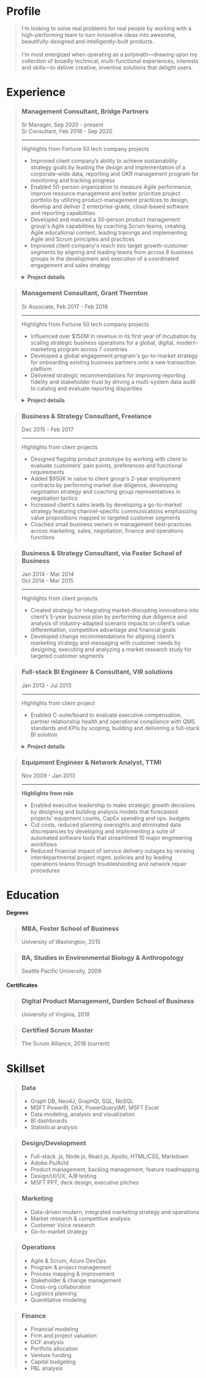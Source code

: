 # Profile
> I'm looking to solve real problems for real people by working with a high-performing team to turn innovative ideas into awesome, beautifully-designed and intelligently-built products. 
> <br/><br/>
>I'm most energized when operating as a polymath—drawing upon my collection of broadly technical, multi-functional experiences, interests and skills—to deliver creative, inventive solutions that delight users.














# Experience



  
>### Management Consultant, Bridge Partners <!-- {docsify-ignore} -->
>Sr Manager, Sep 2020 - present  
>Sr Consultant, Feb 2018 - Sep 2020  
>
>---
><span class="hiddenHighlight">Highlights from Fortune 50 tech company projects   </span>
>
>- Improved client company’s ability to achieve sustainability strategy goals by leading the design and implementation of a corporate-wide data, reporting and OKR management program for monitoring and tracking progress  
>- Enabled 50-person organization to measure Agile performance, improve resource management and better prioritize project portfolio by utilizing product-management practices to design, develop and deliver 2 enterprise-grade, cloud-based software and reporting capabilities  
>- Developed and matured a 30-person product management group's Agile capabilities by coaching Scrum teams, creating Agile educational content, leading trainings and 
implementing Agile and Scrum principles and practices  
>- Improved client company's reach into target growth-customer segments by aligning and leading teams from across 8 business groups in the development and execution of a coordinated engagement and sales strategy  
>
>
><details>
>
>---
>  <summary><b>Project details</b></summary>
>
>
  ><b>OKR, data, reporting and tooling management for cross-org PMO</b>
  >- Influenced corporate sustainability strategy by facilitating the development of organization-wide OKRs for 10 different sustainability programs scoped to 10, 1 and 1/2 year time frames and by leading the OKR rollout across the company's 14 major business groups
  >- Enabled efficient scaling and automation of in-scope program management functions by guiding client through program architecture design 
  >- Assisted client in creation and implementation of a cross-company data platform by leading business-side stakeholders through requirements development process and facilitating collaboration with development teams
  >- Improved PMO efficiency by designing and building a process for systematically collecting, tracking, vetting, defining and maturing business-centric tooling requests in preparation of handoff to technical product and development teams for development
  >- Fostered consultant growth through career coaching and development 
>
>---
>
  ><b>Product management for organizational operations</b>
  >- Successfully delivered resource management software tool to client by collecting requirements and feedback from stakeholders, developing and prioritizing feature backlog and collaborating with development team to ensure build satisfied business needs
  >- Delivered Enterprise-grade reporting system with modules for measuring agile team productivity, improve resource management and enable project prioritization by leading BI team through gathering and prioritizaing business requirements, designing BI data model and system, and developing BI reports and dashboards 
  >- Grew dev team's ability to continue delivering business value to client beyond project's initial vision and scope by establishing and maintaining a product roadmap and feature backlog derived from client's business needs
>---
>
  ><b>Agile implementation and coaching</b>
  >- Reformed organization's working practices by implementing Agile frameworks and processes through combination of change management principles and team coaching
  >- Improved productivity, forecasting accuracy and collaborative capabilities of product management teams through data-driven feedback loops and rigorous adherence to Scrum practices 
  >- Improved individual's work/life balance and overall satisfaction with work, evidenced by regular satisfaction surveys and retrospectives
>
>---
>
  ><b>Marketing and sales strategy programs development</b>
  >- Led cross-org team within to research market trends and design and implement new marketing and sales strategies targeting growth customer segments and industries
  >- Influenced positive SLT perception of Startup segment opportunity by crafting strategy pitch addressing startup needs, industry trends, competitive landscape and client priorities
  >- Demonstrated ROI potential of Startup investment opportunity by collaborating with financial SMEs to build research-based financial models
  >- Enabled client to grow share of the startup ecosystem by facilitating cross-org strategic alignment and producing a customer engagement playbook containing cross-team orchestration and customer journey guidance
  >- Assisted 20+ Startups move to client platform by helping Startup LTs map business needs against available engagement programs and navigate onboarding processes
>  
>
></details>
















>### Management Consultant, Grant Thornton <!-- {docsify-ignore} -->
>Sr Associate, Feb 2017 - Feb 2018
>
>--- 
><span class="hiddenHighlight">Highlights from Fortune 50 tech company projects   </span>
>- Influenced over $150M in revenue in its first year of incubation by scaling strategic business operations for a global, digital, modern-marketing program across 7 countries  
>- Developed a global engagement program's go-to-market strategy for onboarding existing business partners onto a new transaction platform  
>- Delivered strategic recommendations for improving reporting fidelity and stakeholder trust by driving a multi-system data audit to catalog and evaluate reporting disparities  
>
><details>
>
>---
>  <summary><b>Project details</b></summary>
>
> 
  ><b>Global modern marketing program management</b>  
  >- Attributed $150M in influenced revenue to an automated global, digital marketing program by driving process improvements to optimize integrated marketing-and-sales pipeline performance
  >- Rolled out program refresh to 4 existing and 3 new global markets by managing launch activities across content, social, web, marketing operations, sales, reporting and field teams
  >- Piloted new program content and features by managing end-to-end A/B testing process, including scoping experiments through cross-org collaboration, designing tests, translating objectives into technical requirements and analyzing pre and post data
>
>---
>
  ><b>Global partner marketing program strategy</b>
>- Developed incubating program's partner engagement strategy by applying 
>
>---
>
  ><b>Global modern marketing data audit</b>
>- developed a framework for systematically comparing similar data
>- created a troubleshooting guide
>- root cause analysis
>- Developed 
></details>












>### Business & Strategy Consultant, Freelance <!-- {docsify-ignore} -->
>Dec 2015 - Feb 2017
>
>---  
><span class="hiddenHighlight">Highlights from client projects   </span>
>- Designed flagship product prototype by working with client to evaluate customers’ pain points, preferences and functional requirements  
>- Added $950K in value to client group's 2-year employment contracts by performing market due diligence, developing negotiation strategy and coaching group representatives in negotiation tactics  
>- Increased client‘s sales leads by developing a go-to-market strategy featuring channel-specific communications emphasizing value propositions mapped to targeted customer segments  
>- Coached small business owners in management best-practices across marketing, sales, negotiation, finance and operations functions  














>### Business & Strategy Consultant, via Foster School of Business <!-- {docsify-ignore} -->
>Jan 2014 - Mar 2014  
>Oct 2014 - Mar 2015  
>
>--- 
><span class="hiddenHighlight">Highlights from client projects   </span>
>- Created strategy for integrating market-disrupting innovations into client’s 5-year business plan by performing due diligence and analysis of industry-adapted scenario impacts on client’s value differentiation, competitive advantage and financial goals  
>- Developed change recommendations for aligning client’s marketing strategy and messaging with customer needs by designing, executing and analyzing a market research study for targeted customer segments  














>### Full-stack BI Engineer & Consultant, VIR solutions <!-- {docsify-ignore} -->
>Jan 2013 - Jul 2013
>
>---
><span class="hiddenHighlight">Highlights from client project   </span>
>- Enabled C-suite/board to evaluate executive compensation, partner relationship health and operational compliance with QMS standards and KPIs by scoping, building and delivering a full-stack BI solution
>
><details>
  >
  >---
  ><summary><b>Project details</b></summary>
  >
  >- Provided client leadership insights into quality management performance by translating 10 industry-standard measures into firm-specific formulas that drove scorecard KPIs
  >- Designed and built an automated ETL process to populate a back-end data warehousing service of RDBs and OLAP cubes that powered a client-facing BI dashboard featuring interactive real-time data and user-friendly, drill-down-capable visualizations
  >- Delivered product at forecasted deadline by partnering with stakeholders to scope project objectives and requirements, by utilizing Agile methodologies to rapidly iterate through features and by leveraging team’s collective expertise to solve bugs and complete milestones
  >
  >
></details>



>### Equipment Engineer & Network Analyst, TTMI <!-- {docsify-ignore} -->
>Nov 2009 - Jan 2013
>
>--- 
>**Highlights from role**
>- Enabled executive leadership to make strategic growth decisions by designing and building analysis models that forecasted projects’ equipment counts, CapEx spending and ops. budgets
>- Cut costs, reduced planning oversights and eliminated data discrepancies by developing and implementing a suite of automated software tools that streamlined 10 major engineering workflows
>- Reduced financial impact of service delivery outages by revising interdepartmental project mgmt. policies and by leading operations teams through troubleshooting and network repair procedures












# Education


<!-- panels:start -->
<!-- div:left-panel -->
#### Degrees

>### MBA, Foster School of Business <!-- {docsify-ignore} -->
>University of Washington, 2015

>### BA, Studies in Environmental Biology & Anthropology <!-- {docsify-ignore} -->
>Seattle Pacific University, 2009


<!-- div:right-panel -->
#### Certificates
  
>### Digital Product Management, Darden School of Business <!-- {docsify-ignore} -->
>University of Virginia, 2018

>### Certified Scrum Master <!-- {docsify-ignore} -->
>The Scrum Alliance, 2018 (current)
<!-- panels:end -->












# Skillset

<!-- panels:start -->
<!-- div:left-panel -->
>### Data <!-- {docsify-ignore} -->
>- Graph DB, Neo4J, GraphQl, SQL, NoSQL
>- MSFT PowerBI, DAX, PowerQuery(M), MSFT Excel
>- Data modeling, analysis and visualization
>- BI dashboards
>- Statistical analysis 

>### Design/Development <!-- {docsify-ignore} -->
>- Full-stack .js, Node.js, React.js, Apollo, HTML/CSS, Markdown
>- Adobe Ps/Ai/Id
>- Product management, backlog management, feature roadmapping
>- Design/UI/UX, A/B testing
>- MSFT PPT, deck design, executive pitches

>### Marketing <!-- {docsify-ignore} -->
>- Data-driven modern, integrated marketing strategy and operations
>- Market research & competitive analysis
>- Customer Voice research
>- Go-to-market strategy


<!-- div:right-panel -->
>### Operations <!-- {docsify-ignore} -->
>- Agile & Scrum, Azure DevOps
>- Program & project management
>- Process mapping & improvement
>- Stakeholder & change management
>- Cross-org collaboration
>- Logistics planning
>- Quantitative modeling

>### Finance <!-- {docsify-ignore} -->
>- Financial modeling
>- Firm and project valuation
>- DCF analysis
>- Portfolio allocation
>- Venture funding
>- Capital budgeting
>- P&L analysis
<!-- panels:end -->




